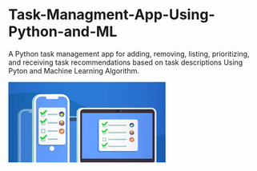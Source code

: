 # Task-Managment-App-Using-Python-and-ML
A Python task management app for adding, removing, listing, prioritizing, and receiving task recommendations based on task descriptions Using Pyton and Machine Learning Algorithm.

![Logo](https://github.com/siniekoo19/Task-Managment-App-Using-Python-and-ML/blob/main/images.jpeg)
